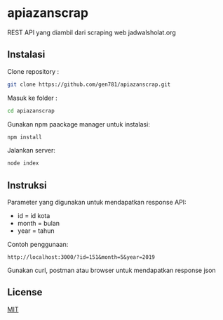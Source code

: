 # apiazanscrap
REST API yang diambil dari scraping web jadwalsholat.org

## Instalasi
Clone repository :
```bash
git clone https://github.com/gen781/apiazanscrap.git
```
Masuk ke folder :
```bash
cd apiazanscrap
```
Gunakan npm paackage manager untuk instalasi:
```bash
npm install
```
Jalankan server:
```bash
node index
```

## Instruksi
Parameter yang digunakan untuk mendapatkan response API:
* id = id kota 
* month = bulan
* year = tahun

Contoh penggunaan:
```url
http://localhost:3000/?id=151&month=5&year=2019
```
Gunakan curl, postman atau browser untuk mendapatkan response json

## License
[MIT](https://choosealicense.com/licenses/mit/)



